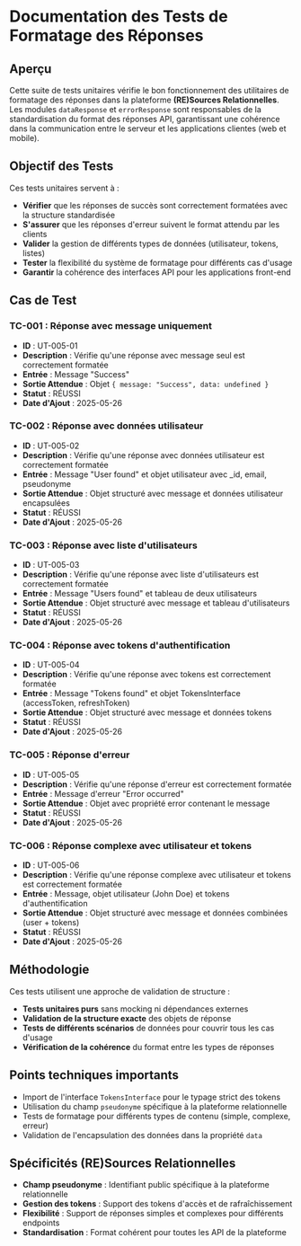 # Documentation des Tests de Formatage des Réponses

## Aperçu

Cette suite de tests unitaires vérifie le bon fonctionnement des utilitaires de formatage des réponses dans la plateforme **(RE)Sources Relationnelles**. Les modules `dataResponse` et `errorResponse` sont responsables de la standardisation du format des réponses API, garantissant une cohérence dans la communication entre le serveur et les applications clientes (web et mobile).

## Objectif des Tests

Ces tests unitaires servent à :

- **Vérifier** que les réponses de succès sont correctement formatées avec la structure standardisée
- **S'assurer** que les réponses d'erreur suivent le format attendu par les clients
- **Valider** la gestion de différents types de données (utilisateur, tokens, listes)
- **Tester** la flexibilité du système de formatage pour différents cas d'usage
- **Garantir** la cohérence des interfaces API pour les applications front-end

## Cas de Test

### TC-001 : Réponse avec message uniquement

- **ID** : UT-005-01
- **Description** : Vérifie qu'une réponse avec message seul est correctement formatée
- **Entrée** : Message "Success"
- **Sortie Attendue** : Objet `{ message: "Success", data: undefined }`
- **Statut** : RÉUSSI
- **Date d'Ajout** : 2025-05-26

### TC-002 : Réponse avec données utilisateur

- **ID** : UT-005-02
- **Description** : Vérifie qu'une réponse avec données utilisateur est correctement formatée
- **Entrée** : Message "User found" et objet utilisateur avec _id, email, pseudonyme
- **Sortie Attendue** : Objet structuré avec message et données utilisateur encapsulées
- **Statut** : RÉUSSI
- **Date d'Ajout** : 2025-05-26

### TC-003 : Réponse avec liste d'utilisateurs

- **ID** : UT-005-03
- **Description** : Vérifie qu'une réponse avec liste d'utilisateurs est correctement formatée
- **Entrée** : Message "Users found" et tableau de deux utilisateurs
- **Sortie Attendue** : Objet structuré avec message et tableau d'utilisateurs
- **Statut** : RÉUSSI
- **Date d'Ajout** : 2025-05-26

### TC-004 : Réponse avec tokens d'authentification

- **ID** : UT-005-04
- **Description** : Vérifie qu'une réponse avec tokens est correctement formatée
- **Entrée** : Message "Tokens found" et objet TokensInterface (accessToken, refreshToken)
- **Sortie Attendue** : Objet structuré avec message et données tokens
- **Statut** : RÉUSSI
- **Date d'Ajout** : 2025-05-26

### TC-005 : Réponse d'erreur

- **ID** : UT-005-05
- **Description** : Vérifie qu'une réponse d'erreur est correctement formatée
- **Entrée** : Message d'erreur "Error occurred"
- **Sortie Attendue** : Objet avec propriété error contenant le message
- **Statut** : RÉUSSI
- **Date d'Ajout** : 2025-05-26

### TC-006 : Réponse complexe avec utilisateur et tokens

- **ID** : UT-005-06
- **Description** : Vérifie qu'une réponse complexe avec utilisateur et tokens est correctement formatée
- **Entrée** : Message, objet utilisateur (John Doe) et tokens d'authentification
- **Sortie Attendue** : Objet structuré avec message et données combinées (user + tokens)
- **Statut** : RÉUSSI
- **Date d'Ajout** : 2025-05-26

## Méthodologie

Ces tests utilisent une approche de validation de structure :

- **Tests unitaires purs** sans mocking ni dépendances externes
- **Validation de la structure exacte** des objets de réponse
- **Tests de différents scénarios** de données pour couvrir tous les cas d'usage
- **Vérification de la cohérence** du format entre les types de réponses

## Points techniques importants

- Import de l'interface `TokensInterface` pour le typage strict des tokens
- Utilisation du champ `pseudonyme` spécifique à la plateforme relationnelle
- Tests de formatage pour différents types de contenu (simple, complexe, erreur)
- Validation de l'encapsulation des données dans la propriété `data`

## Spécificités (RE)Sources Relationnelles

- **Champ pseudonyme** : Identifiant public spécifique à la plateforme relationnelle
- **Gestion des tokens** : Support des tokens d'accès et de rafraîchissement
- **Flexibilité** : Support de réponses simples et complexes pour différents endpoints
- **Standardisation** : Format cohérent pour toutes les API de la plateforme